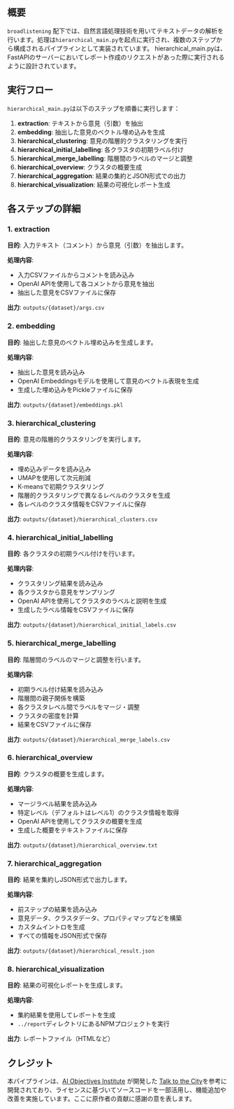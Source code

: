 ## 概要

`broadlistening` 配下では、自然言語処理技術を用いてテキストデータの解析を行います。処理は`hierarchical_main.py`を起点に実行され、複数のステップから構成されるパイプラインとして実装されています。
hierarchical_main.pyは、FastAPIのサーバーにおいてレポート作成のリクエストがあった際に実行されるように設計されています。

## 実行フロー

`hierarchical_main.py`は以下のステップを順番に実行します：

1. **extraction**: テキストから意見（引数）を抽出
2. **embedding**: 抽出した意見のベクトル埋め込みを生成
3. **hierarchical_clustering**: 意見の階層的クラスタリングを実行
4. **hierarchical_initial_labelling**: 各クラスタの初期ラベル付け
5. **hierarchical_merge_labelling**: 階層間のラベルのマージと調整
6. **hierarchical_overview**: クラスタの概要生成
7. **hierarchical_aggregation**: 結果の集約とJSON形式での出力
8. **hierarchical_visualization**: 結果の可視化レポート生成


## 各ステップの詳細

### 1. extraction

**目的**: 入力テキスト（コメント）から意見（引数）を抽出します。

**処理内容**:
- 入力CSVファイルからコメントを読み込み
- OpenAI APIを使用して各コメントから意見を抽出
- 抽出した意見をCSVファイルに保存

**出力**: `outputs/{dataset}/args.csv`

### 2. embedding

**目的**: 抽出した意見のベクトル埋め込みを生成します。

**処理内容**:
- 抽出した意見を読み込み
- OpenAI Embeddingsモデルを使用して意見のベクトル表現を生成
- 生成した埋め込みをPickleファイルに保存

**出力**: `outputs/{dataset}/embeddings.pkl`

### 3. hierarchical_clustering

**目的**: 意見の階層的クラスタリングを実行します。

**処理内容**:
- 埋め込みデータを読み込み
- UMAPを使用して次元削減
- K-meansで初期クラスタリング
- 階層的クラスタリングで異なるレベルのクラスタを生成
- 各レベルのクラスタ情報をCSVファイルに保存

**出力**: `outputs/{dataset}/hierarchical_clusters.csv`

### 4. hierarchical_initial_labelling

**目的**: 各クラスタの初期ラベル付けを行います。

**処理内容**:
- クラスタリング結果を読み込み
- 各クラスタから意見をサンプリング
- OpenAI APIを使用してクラスタのラベルと説明を生成
- 生成したラベル情報をCSVファイルに保存

**出力**: `outputs/{dataset}/hierarchical_initial_labels.csv`

### 5. hierarchical_merge_labelling

**目的**: 階層間のラベルのマージと調整を行います。

**処理内容**:
- 初期ラベル付け結果を読み込み
- 階層間の親子関係を構築
- 各クラスタレベル間でラベルをマージ・調整
- クラスタの密度を計算
- 結果をCSVファイルに保存

**出力**: `outputs/{dataset}/hierarchical_merge_labels.csv`

### 6. hierarchical_overview

**目的**: クラスタの概要を生成します。

**処理内容**:
- マージラベル結果を読み込み
- 特定レベル（デフォルトはレベル1）のクラスタ情報を取得
- OpenAI APIを使用してクラスタの概要を生成
- 生成した概要をテキストファイルに保存

**出力**: `outputs/{dataset}/hierarchical_overview.txt`

### 7. hierarchical_aggregation

**目的**: 結果を集約しJSON形式で出力します。

**処理内容**:
- 前ステップの結果を読み込み
- 意見データ、クラスタデータ、プロパティマップなどを構築
- カスタムイントロを生成
- すべての情報をJSON形式で保存

**出力**: `outputs/{dataset}/hierarchical_result.json`

### 8. hierarchical_visualization

**目的**: 結果の可視化レポートを生成します。

**処理内容**:
- 集約結果を使用してレポートを生成
- `../report`ディレクトリにあるNPMプロジェクトを実行

**出力**: レポートファイル（HTMLなど）


## クレジット

本パイプラインは、[AI Objectives Institute](https://www.aiobjectivesinstitute.org/) が開発した [Talk to the City](https://github.com/AIObjectives/talk-to-the-city-reports)を参考に開発されており、ライセンスに基づいてソースコードを一部活用し、機能追加や改善を実施しています。ここに原作者の貢献に感謝の意を表します。